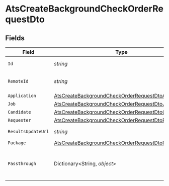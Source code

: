 # AtsCreateBackgroundCheckOrderRequestDto


## Fields

| Field                                                                                                                               | Type                                                                                                                                | Required                                                                                                                            | Description                                                                                                                         | Example                                                                                                                             |
| ----------------------------------------------------------------------------------------------------------------------------------- | ----------------------------------------------------------------------------------------------------------------------------------- | ----------------------------------------------------------------------------------------------------------------------------------- | ----------------------------------------------------------------------------------------------------------------------------------- | ----------------------------------------------------------------------------------------------------------------------------------- |
| `Id`                                                                                                                                | *string*                                                                                                                            | :heavy_minus_sign:                                                                                                                  | Unique identifier                                                                                                                   | 8187e5da-dc77-475e-9949-af0f1fa4e4e3                                                                                                |
| `RemoteId`                                                                                                                          | *string*                                                                                                                            | :heavy_minus_sign:                                                                                                                  | Provider's unique identifier                                                                                                        | 8187e5da-dc77-475e-9949-af0f1fa4e4e3                                                                                                |
| `Application`                                                                                                                       | [AtsCreateBackgroundCheckOrderRequestDtoApplication](../../Models/Components/AtsCreateBackgroundCheckOrderRequestDtoApplication.md) | :heavy_minus_sign:                                                                                                                  | N/A                                                                                                                                 |                                                                                                                                     |
| `Job`                                                                                                                               | [AtsCreateBackgroundCheckOrderRequestDtoJob](../../Models/Components/AtsCreateBackgroundCheckOrderRequestDtoJob.md)                 | :heavy_minus_sign:                                                                                                                  | N/A                                                                                                                                 |                                                                                                                                     |
| `Candidate`                                                                                                                         | [AtsCreateBackgroundCheckOrderRequestDtoCandidate](../../Models/Components/AtsCreateBackgroundCheckOrderRequestDtoCandidate.md)     | :heavy_minus_sign:                                                                                                                  | N/A                                                                                                                                 |                                                                                                                                     |
| `Requester`                                                                                                                         | [AtsCreateBackgroundCheckOrderRequestDtoRequester](../../Models/Components/AtsCreateBackgroundCheckOrderRequestDtoRequester.md)     | :heavy_minus_sign:                                                                                                                  | N/A                                                                                                                                 |                                                                                                                                     |
| `ResultsUpdateUrl`                                                                                                                  | *string*                                                                                                                            | :heavy_minus_sign:                                                                                                                  | Results update url                                                                                                                  | https://exmaple.com/integrations/results/update                                                                                     |
| `Package`                                                                                                                           | [AtsCreateBackgroundCheckOrderRequestDtoPackage](../../Models/Components/AtsCreateBackgroundCheckOrderRequestDtoPackage.md)         | :heavy_minus_sign:                                                                                                                  | N/A                                                                                                                                 |                                                                                                                                     |
| `Passthrough`                                                                                                                       | Dictionary<String, *object*>                                                                                                        | :heavy_minus_sign:                                                                                                                  | Value to pass through to the provider                                                                                               | {<br/>"other_known_names": "John Doe"<br/>}                                                                                         |